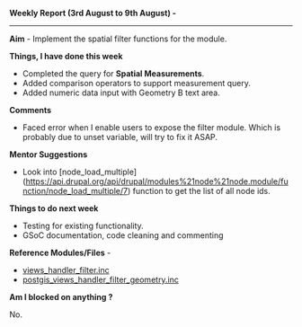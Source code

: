 **Weekly Report (3rd August to 9th August) -**

***

**Aim** - Implement the spatial filter functions for the module.

**Things, I have done this week**
* Completed the query for **Spatial Measurements**.
* Added comparison operators to support measurement query. 
* Added numeric data input with Geometry B text area.

**Comments**
* Faced error when I enable users to expose the filter module. Which is probably due to unset variable, will try to fix it ASAP.  

**Mentor Suggestions**
* Look into [node_load_multiple] (https://api.drupal.org/api/drupal/modules%21node%21node.module/function/node_load_multiple/7) function to get the list of all node ids. 
 
**Things to do next week**
* Testing for existing functionality.
* GSoC documentation, code cleaning and commenting 

**Reference Modules/Files** - 
* [views_handler_filter.inc](https://github.com/panwarnaveen9/View-Module-for-Cartaro-GSOC2014/blob/master/cartaro_distribution/profiles/cartaro/modules/contrib/views/handlers/views_handler_filter.inc)
* [postgis_views_handler_filter_geometry.inc](https://github.com/panwarnaveen9/View-Module-for-Cartaro-GSOC2014/blob/20964232f29365a6ff28f54c11b09244936f9eec/cartaro/profiles/cartaro/modules/contrib/postgis/views/postgis_views_handler_filter_geometry.inc) 

**Am I blocked on anything ?**

No.